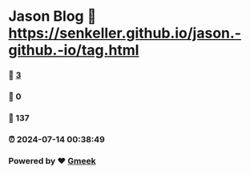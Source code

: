 # Jason Blog :link: https://senkeller.github.io/jason.-github.-io/tag.html 
### :page_facing_up: [3](https://senkeller.github.io/jason.-github.-io/tag.html/tag.html) 
### :speech_balloon: 0 
### :hibiscus: 137 
### :alarm_clock: 2024-07-14 00:38:49 
### Powered by :heart: [Gmeek](https://github.com/Meekdai/Gmeek)
